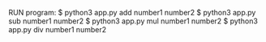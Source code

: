 RUN program:
$ python3 app.py add number1 number2
$ python3 app.py sub number1 number2
$ python3 app.py mul number1 number2
$ python3 app.py div number1 number2